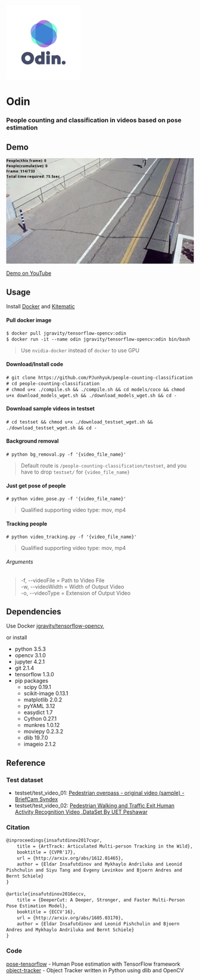 <img src="/samples/Odin_squared.png" width="200">

# Odin
### People counting and classification in videos based on pose estimation

## Demo
<img src="/samples/sample_results.gif" width="600">  

[Demo on YouTube](http://www.youtube.com/watch?v=5lSUhCjgD7g)

## Usage

Install [Docker](https://docker.com) and [Kitematic](https://kitematic.com/)

#### Pull docker image
```
$ docker pull jgravity/tensorflow-opencv:odin
$ docker run -it --name odin jgravity/tensorflow-opencv:odin bin/bash
```

> Use ```nvidia-docker``` instead of ```docker``` to use GPU

#### Download/Install code
```
# git clone https://github.com/PJunhyuk/people-counting-classification
# cd people-counting-classification
# chmod u+x ./compile.sh && ./compile.sh && cd models/coco && chmod u+x download_models_wget.sh && ./download_models_wget.sh && cd -
```

#### Download sample videos in testset
```
# cd testset && chmod u+x ./download_testset_wget.sh && ./download_testset_wget.sh && cd -
```

#### Background removal
```
# python bg_removal.py -f '{video_file_name}'
```
> Default route is ```/people-counting-classification/testset```, and you have to drop ```testset/``` for ```{video_file_name}```

#### Just get pose of people
```
# python video_pose.py -f '{video_file_name}'
```
> Qualified supporting video type: mov, mp4

#### Tracking people
```
# python video_tracking.py -f '{video_file_name}'
```
> Qualified supporting video type: mov, mp4

###### Arguments
> -f, --videoFile = Path to Video File  
> -w, --videoWidth = Width of Output Video  
> -o, --videoType = Extension of Output Video

## Dependencies

Use Docker [jgravity/tensorflow-opencv](https://hub.docker.com/r/jgravity/tensorflow-opencv/),

or install

- python 3.5.3
- opencv 3.1.0
- jupyter 4.2.1
- git 2.1.4
- tensorflow 1.3.0
- pip packages
  - scipy 0.19.1
  - scikit-image 0.13.1
  - matplotlib 2.0.2
  - pyYAML 3.12
  - easydict 1.7
  - Cython 0.27.1
  - munkres 1.0.12
  - moviepy 0.2.3.2
  - dlib 19.7.0
  - imageio 2.1.2

## Reference

### Test dataset
- testset/test_video_01: [Pedestrian overpass - original video (sample) - BriefCam Syndex](https://www.youtube.com/watch?v=aUdKzb4LGJI)
- testset/test_video_02: [Pedestrian Walking and Traffic Exit,Human Activity Recognition Video ,DataSet By UET Peshawar](https://www.youtube.com/watch?v=eZRLm7KK8HA)

### Citation
    @inproceedings{insafutdinov2017cvpr,
	    title = {ArtTrack: Articulated Multi-person Tracking in the Wild},
	    booktitle = {CVPR'17},
	    url = {http://arxiv.org/abs/1612.01465},
	    author = {Eldar Insafutdinov and Mykhaylo Andriluka and Leonid Pishchulin and Siyu Tang and Evgeny Levinkov and Bjoern Andres and Bernt Schiele}
    }

    @article{insafutdinov2016eccv,
        title = {DeeperCut: A Deeper, Stronger, and Faster Multi-Person Pose Estimation Model},
	    booktitle = {ECCV'16},
        url = {http://arxiv.org/abs/1605.03170},
        author = {Eldar Insafutdinov and Leonid Pishchulin and Bjoern Andres and Mykhaylo Andriluka and Bernt Schiele}
    }

### Code
[pose-tensorflow](https://github.com/eldar/pose-tensorflow) - Human Pose estimation with TensorFlow framework  
[object-tracker](https://github.com/bikz05/object-tracker) - Object Tracker written in Python using dlib and OpenCV
